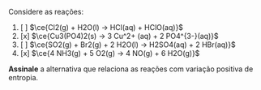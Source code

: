 Considere as reações:

1. [ ] $\ce{Cl2(g) +  H2O(l) -> HCl(aq) + HClO(aq)}$
2. [x] $\ce{Cu3(PO4)2(s) -> 3 Cu^2+ (aq) +  2 PO4^{3-}(aq)}$ 
3. [ ] $\ce{SO2(g) + Br2(g) + 2 H2O(l) -> H2SO4(aq) + 2 HBr(aq)}$
4. [x] $\ce{4 NH3(g) + 5 O2(g) -> 4 NO(g) + 6 H2O(g)}$

**Assinale** a alternativa que relaciona as reações com variação positiva de entropia.
